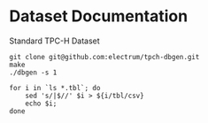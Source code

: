 # Dataset Documentation

Standard TPC-H Dataset

```
git clone git@github.com:electrum/tpch-dbgen.git
make
./dbgen -s 1

for i in `ls *.tbl`; do
    sed 's/|$//' $i > ${i/tbl/csv}
    echo $i;
done
```
